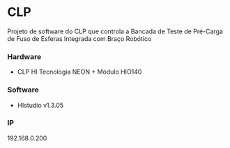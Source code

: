 # CLP

Projeto de software do CLP que controla a Bancada de Teste de Pré-Carga de Fuso de Esferas Integrada com Braço Robótico

### Hardware
- CLP HI Tecnologia NEON + Módulo HIO140

### Software
- HIstudio v1.3.05

### IP
192.168.0.200